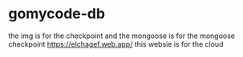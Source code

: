# gomycode-db
the img is for the checkpoint and the mongoose is for the mongoose checkpoint
https://elchagef.web.app/
this websie is for the cloud
